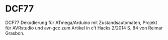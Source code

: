 DCF77
=====

DCF77 Dekodierung für ATmega/Arduino mit Zustandsautomaten, Projekt für AVRstudio und avr-gcc zum Artikel in c't Hacks 2/2014 S. 84 von Reimar Grasbon.
